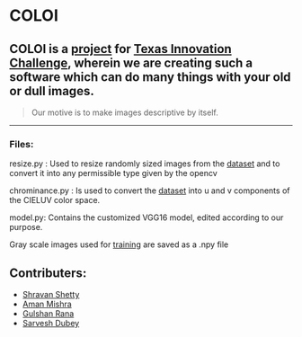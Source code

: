 # COLOI
**COLOI** is a [project](https://sites.google.com/view/coloi/) for [Texas Innovation Challenge](https://innovate.mygov.in/india-innovation-challenge-design-contest-2018/), wherein we are creating such a software which can do many things with your old or dull images.  
---
>Our motive is to make images descriptive by itself.
***
### Files:
resize.py : Used to resize randomly sized images from the [dataset](https://www.kaggle.com/shravankumar9892/image-colorization) and to convert it into any permissible type given by the opencv

chrominance.py : Is used to convert the [dataset](https://www.kaggle.com/shravankumar9892/image-colorization) into u and v components of the CIELUV color space.

model.py: Contains the customized VGG16 model, edited according to our purpose.

Gray scale images used for [training](https://www.kaggle.com/shravankumar9892/image-colorization) are saved as a .npy file 

Contributers:
---
- [Shravan Shetty](https://www.linkedin.com/in/shettyshravankumar/)
- [Aman Mishra](#)
- [Gulshan Rana](#)
- [Sarvesh Dubey](#)
